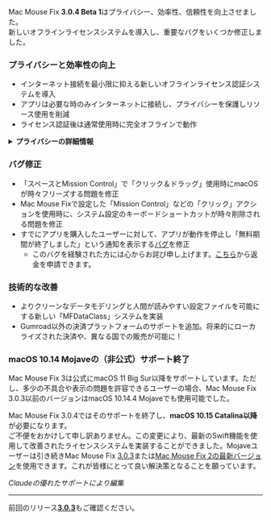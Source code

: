 Mac Mouse Fix **3.0.4 Beta 1**はプライバシー、効率性、信頼性を向上させました。\
新しいオフラインライセンスシステムを導入し、重要なバグをいくつか修正しました。

### プライバシーと効率性の向上

- インターネット接続を最小限に抑える新しいオフラインライセンス認証システムを導入
- アプリは必要な時のみインターネットに接続し、プライバシーを保護しリソース使用を削減
- ライセンス認証後は通常使用時に完全オフラインで動作

<details>
<summary><b>プライバシーの詳細情報</b></summary>
以前のバージョンでは起動時にオンラインでライセンス認証を行っていたため、サードパーティのサーバー（GitHubとGumroad）で接続ログが保存される可能性がありました。新システムでは不要な接続を排除し、初回のライセンス認証後はローカルのライセンスデータが破損した場合のみ接続します。
<br><br>
私自身がユーザーの行動を記録することは一切ありませんでしたが、以前のシステムでは理論的にサードパーティのサーバーがIPアドレスと接続時間を記録できました。Gumroadはライセンスキーを記録し、購入時に収集した個人情報と紐付ける可能性もありました。
<br><br>
元のライセンスシステムを作った時にはこれらの細かいプライバシーの問題を考慮していませんでしたが、今やMac Mouse Fixは可能な限りプライバシーを重視し、インターネットに依存しない仕様になりました！
<br><br>
詳しくは<a href=https://gumroad.com/privacy>Gumroadのプライバシーポリシー</a>と私の<a href=https://github.com/noah-nuebling/mac-mouse-fix/issues/976#issuecomment-2140955801>GitHubのコメント</a>をご覧ください。

</details>

### バグ修正

- 「スペースとMission Control」で「クリック＆ドラッグ」使用時にmacOSが時々フリーズする問題を修正
- Mac Mouse Fixで設定した「Mission Control」などの「クリック」アクションを使用時に、システム設定のキーボードショートカットが時々削除される問題を修正
- すでにアプリを購入したユーザーに対して、アプリが動作を停止し「無料期間が終了しました」という通知を表示する[バグ](https://github.com/noah-nuebling/mac-mouse-fix/issues?q=state%3Aopen%20label%3A%22%27Free%20days%20are%20over%27%20bug%22)を修正
    - このバグを経験された方には心からお詫び申し上げます。[こちら](https://redirect.macmousefix.com/?message=&target=mmf-apply-for-refund)から返金を申請できます。

### 技術的な改善

- よりクリーンなデータモデリングと人間が読みやすい設定ファイルを可能にする新しい「MFDataClass」システムを実装
- Gumroad以外の決済プラットフォームのサポートを追加。将来的にローカライズされた決済や、異なる国での販売が可能に！

### macOS 10.14 Mojaveの（非公式）サポート終了

Mac Mouse Fix 3は公式にmacOS 11 Big Sur以降をサポートしています。ただし、多少の不具合や表示の問題を許容できるユーザーの場合、Mac Mouse Fix 3.0.3以前のバージョンはmacOS 10.14.4 Mojaveでも使用可能でした。

Mac Mouse Fix 3.0.4ではそのサポートを終了し、**macOS 10.15 Catalina以降**が必要になります。\
ご不便をおかけして申し訳ありません。この変更により、最新のSwift機能を使用して改善されたライセンスシステムを実装することができました。Mojaveユーザーは引き続きMac Mouse Fix [3.0.3](https://github.com/noah-nuebling/mac-mouse-fix/releases/tag/3.0.3)または[Mac Mouse Fix 2の最新バージョン](https://redirect.macmousefix.com/?target=mmf2-latest)を使用できます。これが皆様にとって良い解決策となることを願っています。

*Claudeの優れたサポートにより編集*

---

前回のリリース[**3.0.3**](https://github.com/noah-nuebling/mac-mouse-fix/releases/tag/3.0.3)もご確認ください。